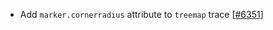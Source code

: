  - Add `marker.cornerradius` attribute to `treemap` trace [[#6351](https://github.com/plotly/plotly.js/pull/6351)]
